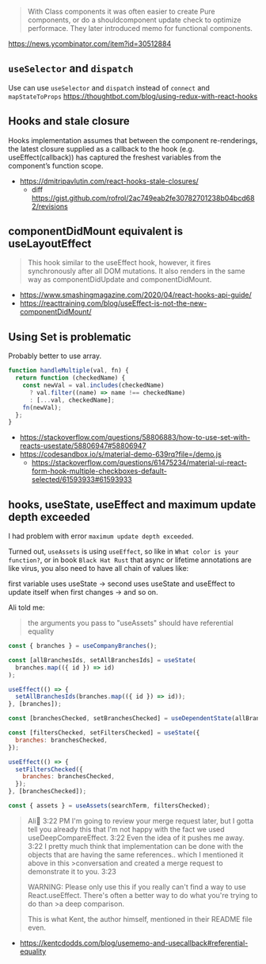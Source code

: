 > With Class components it was often easier to create Pure components, or do a shouldcomponent update check to optimize performace. They later introduced memo for functional components.

https://news.ycombinator.com/item?id=30512884

## `useSelector` and `dispatch`

Use can use `useSelector` and `dispatch` instead of `connect` and `mapStateToProps` https://thoughtbot.com/blog/using-redux-with-react-hooks

## Hooks and stale closure

Hooks implementation assumes that between the component re-renderings, the latest closure supplied as a callback to the hook (e.g. useEffect(callback)) has captured the freshest variables from the component’s function scope.

- https://dmitripavlutin.com/react-hooks-stale-closures/
  - diff https://gist.github.com/rofrol/2ac749eab2fe30782701238b04bcd682/revisions

## componentDidMount equivalent is useLayoutEffect

> This hook similar to the useEffect hook, however, it fires synchronously after all DOM mutations. It also renders in the same way as componentDidUpdate and componentDidMount.

- https://www.smashingmagazine.com/2020/04/react-hooks-api-guide/
- https://reacttraining.com/blog/useEffect-is-not-the-new-componentDidMount/

## Using Set is problematic

Probably better to use array.

```javascript
function handleMultiple(val, fn) {
  return function (checkedName) {
    const newVal = val.includes(checkedName)
      ? val.filter((name) => name !== checkedName)
      : [...val, checkedName];
    fn(newVal);
  };
}
```

- https://stackoverflow.com/questions/58806883/how-to-use-set-with-reacts-usestate/58806947#58806947
- https://codesandbox.io/s/material-demo-639rq?file=/demo.js
  - https://stackoverflow.com/questions/61475234/material-ui-react-form-hook-multiple-checkboxes-default-selected/61593933#61593933

## hooks, useState, useEffect and maximum update depth exceeded

I had problem with error `maximum update depth exceeded`.

Turned out, `useAssets` is using `useEffect`, so like in `What color is your function?`, or in book `Black Hat Rust` that async or lifetime annotations are like virus, you also need to have all chain of values like:

first variable uses useState -> second uses useState and useEffect to update itself when first changes -> and so on.

Ali told me:

> the arguments you pass to "useAssets" should have referential equality

```javascript
const { branches } = useCompanyBranches();

const [allBranchesIds, setAllBranchesIds] = useState(
  branches.map(({ id }) => id)
);

useEffect(() => {
  setAllBranchesIds(branches.map(({ id }) => id));
}, [branches]);

const [branchesChecked, setBranchesChecked] = useDependentState(allBranchesIds);

const [filtersChecked, setFiltersChecked] = useState({
  branches: branchesChecked,
});

useEffect(() => {
  setFiltersChecked({
    branches: branchesChecked,
  });
}, [branchesChecked]);

const { assets } = useAssets(searchTerm, filtersChecked);
```

> Ali:house_with_garden: 3:22 PM
> I'm going to review your merge request later, but I gotta tell you already this that I'm not happy with the fact we used useDeepCompareEffect.
> 3:22
> Even the idea of it pushes me away.
> 3:22
> I pretty much think that implementation can be done with the objects that are having the same references.. which I mentioned it above in this >conversation and created a merge request to demonstrate it to you.
> 3:23
>
> WARNING: Please only use this if you really can't find a way to use React.useEffect. There's often a better way to do what you're trying to do than >a deep comparison.
>
> This is what Kent, the author himself, mentioned in their README file even.

- https://kentcdodds.com/blog/usememo-and-usecallback#referential-equality

